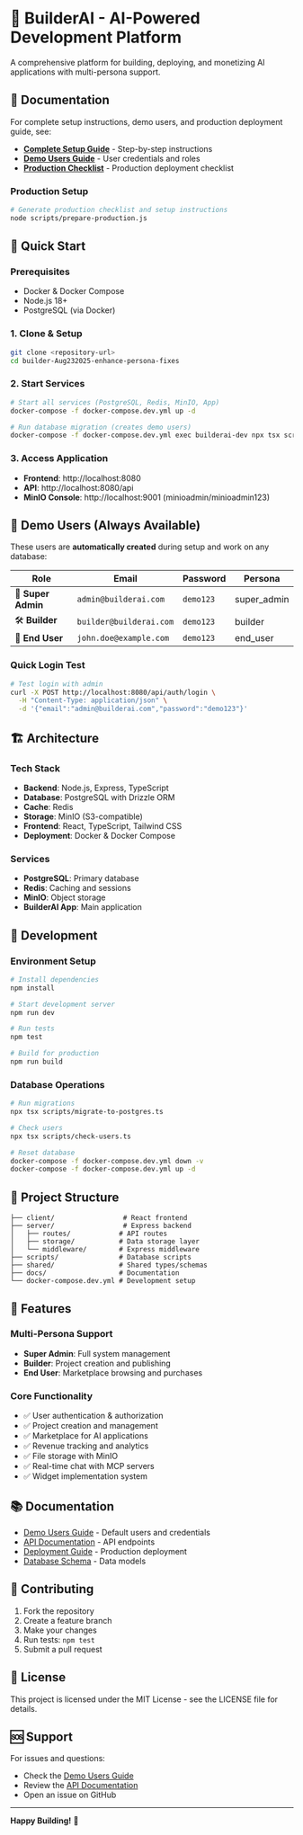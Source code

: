 # 🚀 BuilderAI - AI-Powered Development Platform

A comprehensive platform for building, deploying, and monetizing AI applications with multi-persona support.

## 📖 Documentation

For complete setup instructions, demo users, and production deployment guide, see:
- **[Complete Setup Guide](./docs/setup-guide.md)** - Step-by-step instructions
- **[Demo Users Guide](./DEMO-USERS.md)** - User credentials and roles
- **[Production Checklist](./docs/production-checklist.md)** - Production deployment checklist

### Production Setup
```bash
# Generate production checklist and setup instructions
node scripts/prepare-production.js
```

## 🎯 Quick Start

### Prerequisites
- Docker & Docker Compose
- Node.js 18+
- PostgreSQL (via Docker)

### 1. Clone & Setup
```bash
git clone <repository-url>
cd builder-Aug232025-enhance-persona-fixes
```

### 2. Start Services
```bash
# Start all services (PostgreSQL, Redis, MinIO, App)
docker-compose -f docker-compose.dev.yml up -d

# Run database migration (creates demo users)
docker-compose -f docker-compose.dev.yml exec builderai-dev npx tsx scripts/migrate-to-postgres.ts
```

### 3. Access Application
- **Frontend**: http://localhost:8080
- **API**: http://localhost:8080/api
- **MinIO Console**: http://localhost:9001 (minioadmin/minioadmin123)

## 👥 Demo Users (Always Available)

These users are **automatically created** during setup and work on any database:

| Role | Email | Password | Persona |
|------|-------|----------|---------|
| 👑 **Super Admin** | `admin@builderai.com` | `demo123` | super_admin |
| 🛠️ **Builder** | `builder@builderai.com` | `demo123` | builder |
| 🎯 **End User** | `john.doe@example.com` | `demo123` | end_user |

### Quick Login Test
```bash
# Test login with admin
curl -X POST http://localhost:8080/api/auth/login \
  -H "Content-Type: application/json" \
  -d '{"email":"admin@builderai.com","password":"demo123"}'
```

## 🏗️ Architecture

### Tech Stack
- **Backend**: Node.js, Express, TypeScript
- **Database**: PostgreSQL with Drizzle ORM
- **Cache**: Redis
- **Storage**: MinIO (S3-compatible)
- **Frontend**: React, TypeScript, Tailwind CSS
- **Deployment**: Docker & Docker Compose

### Services
- **PostgreSQL**: Primary database
- **Redis**: Caching and sessions
- **MinIO**: Object storage
- **BuilderAI App**: Main application

## 🔧 Development

### Environment Setup
```bash
# Install dependencies
npm install

# Start development server
npm run dev

# Run tests
npm test

# Build for production
npm run build
```

### Database Operations
```bash
# Run migrations
npx tsx scripts/migrate-to-postgres.ts

# Check users
npx tsx scripts/check-users.ts

# Reset database
docker-compose -f docker-compose.dev.yml down -v
docker-compose -f docker-compose.dev.yml up -d
```

## 📁 Project Structure

```
├── client/                 # React frontend
├── server/                 # Express backend
│   ├── routes/            # API routes
│   ├── storage/           # Data storage layer
│   └── middleware/        # Express middleware
├── scripts/               # Database scripts
├── shared/                # Shared types/schemas
├── docs/                  # Documentation
└── docker-compose.dev.yml # Development setup
```

## 🎨 Features

### Multi-Persona Support
- **Super Admin**: Full system management
- **Builder**: Project creation and publishing
- **End User**: Marketplace browsing and purchases

### Core Functionality
- ✅ User authentication & authorization
- ✅ Project creation and management
- ✅ Marketplace for AI applications
- ✅ Revenue tracking and analytics
- ✅ File storage with MinIO
- ✅ Real-time chat with MCP servers
- ✅ Widget implementation system

## 📚 Documentation

- [Demo Users Guide](./DEMO-USERS.md) - Default users and credentials
- [API Documentation](./docs/features/backend-apis/) - API endpoints
- [Deployment Guide](./DEPLOYMENT.md) - Production deployment
- [Database Schema](./shared/schema.ts) - Data models

## 🤝 Contributing

1. Fork the repository
2. Create a feature branch
3. Make your changes
4. Run tests: `npm test`
5. Submit a pull request

## 📄 License

This project is licensed under the MIT License - see the LICENSE file for details.

## 🆘 Support

For issues and questions:
- Check the [Demo Users Guide](./DEMO-USERS.md)
- Review the [API Documentation](./docs/features/backend-apis/)
- Open an issue on GitHub

---

**Happy Building!** 🚀
